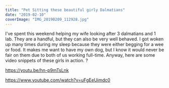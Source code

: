 ```yaml
---
title: "Pet Sitting these beautiful girly Dalmatians"
date: "2019-02-10"
coverImage: "IMG_20190209_112928.jpg"
---
```


I've spent this weekend helping my wife looking after 3 dalmatians and 1 lab. They are a handful, but they can also be very well behaved. I got woken up many times during my sleep because they were either begging for a wee or food. It makes me want to have my own dog, but I know it would never be fair on them due to both of us working full-time. Anyway, here are some video snippets of these girls in action. ?

https://youtu.be/hn-p9mTsLnk

https://www.youtube.com/watch?v=uFgEeUimdc0
